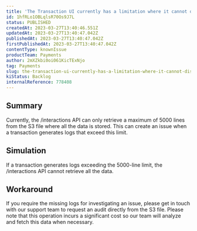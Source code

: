 ```yaml
---
title: 'The Transaction UI currently has a limitation where it cannot display logs from /interactions if the payload exceeds 5000 lines.'
id: 1hfRLo1OBLqlsR70Os9J7L
status: PUBLISHED
createdAt: 2023-03-27T13:40:46.551Z
updatedAt: 2023-03-27T13:40:47.042Z
publishedAt: 2023-03-27T13:40:47.042Z
firstPublishedAt: 2023-03-27T13:40:47.042Z
contentType: knownIssue
productTeam: Payments
author: 2mXZkbi0oi061KicTExNjo
tag: Payments
slug: the-transaction-ui-currently-has-a-limitation-where-it-cannot-display-logs-from-interactions-if-the-payload-exceeds-5000-lines
kiStatus: Backlog
internalReference: 778408
---
```


## Summary


Currently, the /interactions API can only retrieve a maximum of 5000 lines from the S3 file where all the data is stored. This can create an issue when a transaction generates logs that exceed this limit.


##

## Simulation


If a transaction generates logs exceeding the 5000-line limit, the /interactions API cannot retrieve all the data.


##

## Workaround


If you require the missing logs for investigating an issue, please get in touch with our support team to request an audit directly from the S3 file. Please note that this operation incurs a significant cost so our team will analyze and fetch this data when necessary.





